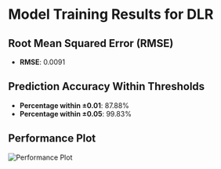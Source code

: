# Model Training Results for DLR

## Root Mean Squared Error (RMSE)
- **RMSE**: 0.0091

## Prediction Accuracy Within Thresholds
- **Percentage within ±0.01**: 87.88%
- **Percentage within ±0.05**: 99.83%

## Performance Plot
![Performance Plot](../imgs/DLR.png)
